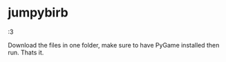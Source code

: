 # jumpybirb
:3

Download the files in one folder, make sure to have PyGame installed then run. Thats it.
